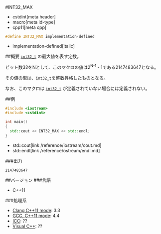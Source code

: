 #INT32_MAX
* cstdint[meta header]
* macro[meta id-type]
* cpp11[meta cpp]

```cpp
#define INT32_MAX implementation-defined
```
* implementation-defined[italic]

##概要
[`int32_t`](int32_t.md) の最大値を表す定数。

ビット数32をNとして、このマクロの値は2<sup>N-1</sup> - 1である2147483647となる。

その値の型は、[`int32_t`](int32_t.md)を整数昇格したものとなる。

なお、このマクロは [`int32_t`](int32_t.md) が定義されていない場合には定義されない。

##例
```cpp
#include <iostream>
#include <cstdint>

int main()
{
  std::cout << INT32_MAX << std::endl;
}
```
* std::cout[link /reference/iostream/cout.md]
* std::endl[link /reference/ostream/endl.md]


###出力
```
2147483647
```


##バージョン
###言語
- C++11

###処理系
- [Clang C++11 mode](/implementation.md#clang): 3.3
- [GCC, C++11 mode](/implementation.md#gcc): 4.4
- [ICC](/implementation.md#icc): ??
- [Visual C++](/implementation.md#visual_cpp): ??

